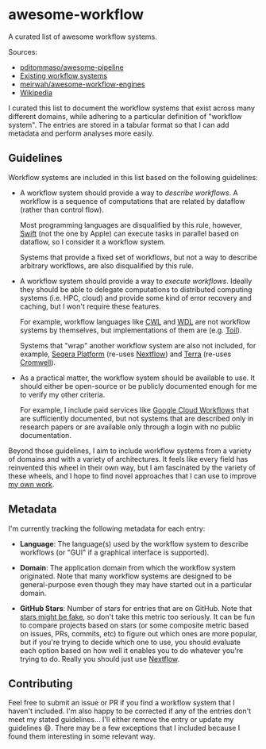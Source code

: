 # awesome-workflow

A curated list of awesome workflow systems.

Sources:
- [pditommaso/awesome-pipeline](https://github.com/pditommaso/awesome-pipeline)
- [Existing workflow systems](https://github.com/common-workflow-language/common-workflow-language/wiki/Existing-Workflow-systems)
- [meirwah/awesome-workflow-engines](https://github.com/meirwah/awesome-workflow-engines)
- [Wikipedia](https://en.wikipedia.org/wiki/Workflow_management_system)

I curated this list to document the workflow systems that exist across many different domains, while adhering to a particular definition of "workflow system". The entries are stored in a tabular format so that I can add metadata and perform analyses more easily.

## Guidelines

Workflow systems are included in this list based on the following guidelines:

- A workflow system should provide a way to _describe workflows_. A workflow is a sequence of computations that are related by dataflow (rather than control flow).

  Most programming languages are disqualified by this rule, however, [Swift](http://swift-lang.org/) (not the one by Apple) can execute tasks in parallel based on dataflow, so I consider it a workflow system.

  Systems that provide a fixed set of workflows, but not a way to describe arbitrary workflows, are also disqualified by this rule.

- A workflow system should provide a way to _execute workflows_. Ideally they should be able to delegate computations to distributed computing systems (i.e. HPC, cloud) and provide some kind of error recovery and caching, but I won't require these features.

  For example, workflow languages like [CWL](https://www.commonwl.org/) and [WDL](https://openwdl.org/) are not workflow systems by themselves, but implementations of them are (e.g. [Toil](https://github.com/DataBiosphere/toil)).

  Systems that "wrap" another workflow system are also not included, for example, [Seqera Platform](https://seqera.io/platform/) (re-uses [Nextflow](https://github.com/nextflow-io/nextflow)) and [Terra](https://terra.bio/) (re-uses [Cromwell](https://github.com/broadinstitute/cromwell)).

- As a practical matter, the workflow system should be available to use. It should either be open-source or be publicly documented enough for me to verify my other criteria.

  For example, I include paid services like [Google Cloud Workflows](https://cloud.google.com/workflows) that are sufficiently documented, but not systems that are described only in research papers or are available only through a login with no public documentation.

Beyond those guidelines, I aim to include workflow systems from a variety of domains and with a variety of architectures. It feels like every field has reinvented this wheel in their own way, but I am fascinated by the variety of these wheels, and I hope to find novel approaches that I can use to improve [my own work](https://github.com/nextflow-io/nextflow/pulls/bentsherman).

## Metadata

I'm currently tracking the following metadata for each entry:

- **Language**: The language(s) used by the workflow system to describe workflows (or "GUI" if a graphical interface is supported).

- **Domain**: The application domain from which the workflow system originated. Note that many workflow systems are designed to be general-purpose even though they may have started out in a particular domain.

- **GitHub Stars**: Number of stars for entries that are on GitHub. Note that [stars might be fake](https://dagster.io/blog/fake-stars), so don't take this metric too seriously. It can be fun to compare projects based on stars (or some composite metric based on issues, PRs, commits, etc) to figure out which ones are more popular, but if you're trying to decide which one to use, you should evaluate each option based on how well it enables you to do whatever you're trying to do. Really you should just use [Nextflow](https://github.com/nextflow-io/nextflow/commits?author=bentsherman).

## Contributing

Feel free to submit an issue or PR if you find a workflow system that I haven't included. I'm also happy to be corrected if any of the entries don't meet my stated guidelines... I'll either remove the entry or update my guidelines 😄. There may be a few exceptions that I included because I found them interesting in some relevant way.
